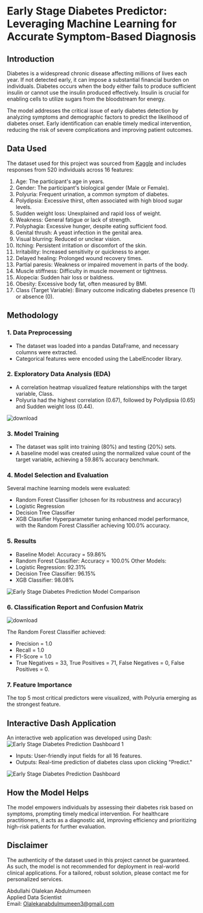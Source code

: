 # Early Stage Diabetes Predictor: Leveraging Machine Learning for Accurate Symptom-Based Diagnosis

## Introduction
Diabetes is a widespread chronic disease affecting millions of lives each year. If not detected early, it can impose a substantial financial burden on individuals. Diabetes occurs when the body either fails to produce sufficient insulin or cannot use the insulin produced effectively. Insulin is crucial for enabling cells to utilize sugars from the bloodstream for energy.

The model addresses the critical issue of early diabetes detection by analyzing symptoms and demographic factors to predict the likelihood of diabetes onset. Early identification can enable timely medical intervention, reducing the risk of severe complications and improving patient outcomes.

## Data Used
The dataset used for this project was sourced from [Kaggle](https://www.kaggle.com/datasets/ishandutta/early-stage-diabetes-risk-prediction-dataset) and includes responses from 520 individuals across 16 features:

1. Age: The participant's age in years.
2. Gender: The participant's biological gender (Male or Female).
3. Polyuria: Frequent urination, a common symptom of diabetes.
4. Polydipsia: Excessive thirst, often associated with high blood sugar levels.
5. Sudden weight loss: Unexplained and rapid loss of weight.
6. Weakness: General fatigue or lack of strength.
7. Polyphagia: Excessive hunger, despite eating sufficient food.
8. Genital thrush: A yeast infection in the genital area.
9. Visual blurring: Reduced or unclear vision.
10. Itching: Persistent irritation or discomfort of the skin.
11. Irritability: Increased sensitivity or quickness to anger.
12. Delayed healing: Prolonged wound recovery times.
13. Partial paresis: Weakness or impaired movement in parts of the body.
14. Muscle stiffness: Difficulty in muscle movement or tightness.
15. Alopecia: Sudden hair loss or baldness.
16. Obesity: Excessive body fat, often measured by BMI.
17. Class (Target Variable): Binary outcome indicating diabetes presence (1) or absence (0).

## Methodology
### 1. Data Preprocessing
- The dataset was loaded into a pandas DataFrame, and necessary columns were extracted.
- Categorical features were encoded using the LabelEncoder library.
### 2. Exploratory Data Analysis (EDA)
- A correlation heatmap visualized feature relationships with the target variable, Class.
- Polyuria had the highest correlation (0.67), followed by Polydipsia (0.65) and Sudden weight loss (0.44).

![download](https://github.com/user-attachments/assets/7c849fe0-8292-4e0f-9c15-c15742236bd6)

### 3. Model Training
- The dataset was split into training (80%) and testing (20%) sets.
- A baseline model was created using the normalized value count of the target variable, achieving a 59.86% accuracy benchmark.
### 4. Model Selection and Evaluation
Several machine learning models were evaluated:
- Random Forest Classifier (chosen for its robustness and accuracy)
- Logistic Regression
- Decision Tree Classifier
- XGB Classifier
Hyperparameter tuning enhanced model performance, with the Random Forest Classifier achieving 100.0% accuracy.

### 5. Results
- Baseline Model: Accuracy = 59.86%
- Random Forest Classifier: Accuracy = 100.0%
Other Models:
- Logistic Regression: 92.31%
- Decision Tree Classifier: 96.15%
- XGB Classifier: 98.08%

![Early Stage Diabetes Prediction Model Comparison](https://github.com/user-attachments/assets/e9ea52e1-d9fc-4c4f-8919-0f92e7aa4e83)

### 6. Classification Report and Confusion Matrix

![download](https://github.com/user-attachments/assets/34eef373-0932-413c-b22e-04690b2e02de)

The Random Forest Classifier achieved:
- Precision = 1.0
- Recall = 1.0
- F1-Score = 1.0
- True Negatives = 33, True Positives = 71, False Negatives = 0, False Positives = 0.

### 7. Feature Importance
The top 5 most critical predictors were visualized, with Polyuria emerging as the strongest feature.

## Interactive Dash Application
An interactive web application was developed using Dash:
![Early Stage Diabetes Prediction Dashboard 1](https://github.com/user-attachments/assets/92c6af30-2905-4100-a6ef-448b764320d4)

- Inputs: User-friendly input fields for all 16 features.
- Outputs: Real-time prediction of diabetes class upon clicking "Predict."

![Early Stage Diabetes Prediction Dashboard](https://github.com/user-attachments/assets/45d8ad89-6b65-4f0e-a4a8-58c371f872e5)

## How the Model Helps
The model empowers individuals by assessing their diabetes risk based on symptoms, prompting timely medical intervention. For healthcare practitioners, it acts as a diagnostic aid, improving efficiency and prioritizing high-risk patients for further evaluation.

## Disclaimer
The authenticity of the dataset used in this project cannot be guaranteed. As such, the model is not recommended for deployment in real-world clinical applications. For a tailored, robust solution, please contact me for personalized services.

Abdullahi Olalekan Abdulmumeen </br>
Applied Data Scientist </br>
Email: Olalekanabdulmumeen3@gmail.com

